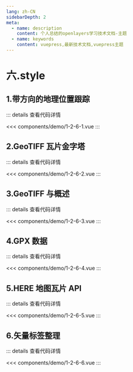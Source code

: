 ```yaml
---
lang: zh-CN
sidebarDepth: 2
meta:
  - name: description
    content: 个人总结的openlayers学习技术文档-主题
  - name: keywords
    content: vuepress,最新技术文档,vuepress主题
---
```


# 六.style

## 1.带方向的地理位置跟踪

  <Container url="/resume/?type=openlayers&name=1-2-6-1.vue" />

::: details 查看代码详情

<<< components/demo/1-2-6-1.vue
:::

## 2.GeoTIFF 瓦片金字塔

  <Container url="/resume/?type=openlayers&name=1-2-6-2.vue" />

::: details 查看代码详情

<<< components/demo/1-2-6-2.vue
:::

## 3.GeoTIFF 与概述

  <Container url="/resume/?type=openlayers&name=1-2-6-3.vue" />

::: details 查看代码详情

<<< components/demo/1-2-6-3.vue
:::

## 4.GPX 数据

  <Container url="/resume/?type=openlayers&name=1-2-6-4.vue" />

::: details 查看代码详情

<<< components/demo/1-2-6-4.vue
:::

## 5.HERE 地图瓦片 API

  <Container url="/resume/?type=openlayers&name=1-2-6-5.vue" />

::: details 查看代码详情

<<< components/demo/1-2-6-5.vue
:::

## 6.矢量标签整理

  <Container url="/resume/?type=openlayers&name=1-2-6-6.vue" />

::: details 查看代码详情

<<< components/demo/1-2-6-6.vue
:::
